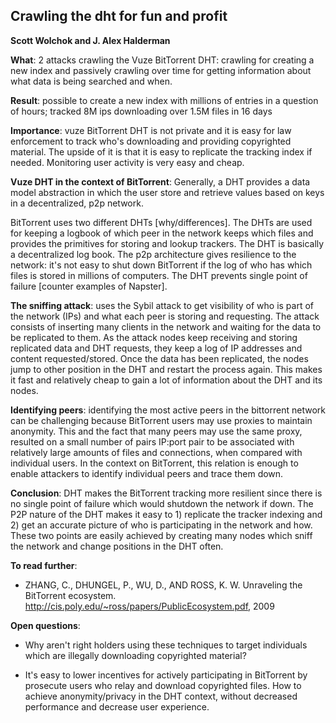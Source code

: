 ## Crawling the dht for fun and profit
**Scott Wolchok and J. Alex Halderman**

**What**: 2 attacks crawling the Vuze BitTorrent DHT: crawling for creating a new
index and passively crawling over time for getting information about what data
is being searched and when.

**Result**: possible to create a new index with millions of entries in a question of
hours; tracked 8M ips downloading over 1.5M files in 16 days

**Importance**: vuze BitTorrent DHT is not private and it is easy for law
enforcement to track who's downloading and providing copyrighted material. The
upside of it is that it is easy to replicate the tracking index if needed.
Monitoring user activity is very easy and cheap.

**Vuze DHT in the context of BitTorrent**: Generally, a DHT provides a data model
abstraction in which the user store and retrieve values based on keys in a
decentralized, p2p network.

BitTorrent uses two different DHTs [why/differences]. The DHTs are used for
keeping a logbook of which peer in the network keeps which files and provides
the primitives for storing and lookup trackers. The DHT is basically a
decentralized log book. The p2p architecture gives resilience to the network:
it's not easy to shut down BitTorrent if the log of who has which files is
stored in millions of computers. The DHT prevents single point of failure
[counter examples of Napster].

**The sniffing attack**: uses the Sybil attack to get visibility of who is part of
the network (IPs) and what each peer is storing and requesting. The attack
consists of inserting many clients in the network and waiting for the data to be
replicated to them. As the attack nodes keep receiving and storing replicated
data and DHT requests, they keep a log of IP addresses and content
requested/stored. Once the data has been replicated, the nodes jump to other
position in the DHT and restart the process again. This makes it fast and
relatively cheap to gain a lot of information about the DHT and its nodes.

**Identifying peers**: identifying the most active peers in the bittorrent network
can be challenging because BitTorrent users may use proxies to maintain
anonymity. This and the fact that many peers may use the same proxy, resulted on
a small number of pairs IP:port pair to be associated with relatively large
amounts of files and connections, when compared with individual users. In the
context on BitTorrent, this relation is enough to enable attackers to identify
individual peers and trace them down.

**Conclusion**: DHT makes the BitTorrent tracking more resilient since there is no
single point of failure which would shutdown the network if down. The P2P nature
of the DHT makes it easy to 1) replicate the tracker indexing and 2) get an
accurate picture of who is participating in the network and how. These two
points are easily achieved by creating many nodes which sniff the network and
change positions in the DHT often.


**To read further**:

- ZHANG, C., DHUNGEL, P., WU, D., AND ROSS, K. W. Unraveling the BitTorrent
ecosystem. http://cis.poly.edu/~ross/papers/PublicEcosystem.pdf, 2009

**Open questions**:
 
- Why aren't right holders using these techniques to target individuals which are
illegally downloading copyrighted material?

- It's easy to lower incentives for actively participating in BitTorrent by
prosecute users who relay and download copyrighted files. How to achieve
anonymity/privacy in the DHT context, without decreased performance and decrease
user experience.


